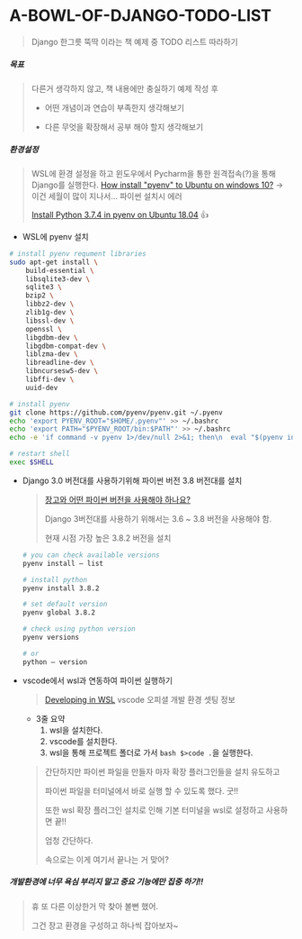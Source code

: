 # A-BOWL-OF-DJANGO-TODO-LIST

> Django 한그릇 뚝딱 이라는 책 예제 중 TODO 리스트 따라하기



##### 목표

> 다른거 생각하지 않고, 책 내용에만 충실하기
> 예제 작성 후
>
> - 어떤 개념이과 연습이 부족한지 생각해보기
>
> - 다른 무엇을 확장해서 공부 해야 할지 생각해보기



##### 환경설정

> WSL에 환경 설정을 하고 윈도우에서 Pycharm을 통한 원격접속(?)을 통해 Django를 실행한다.
> [How install "pyenv" to Ubuntu on windows 10?](https://hihigash.com/how-install-pyenv-to-ubuntu-on-windows-adf48cc0577f)  -> 이건 세월이 많이 지나서... 파이썬 설치시 에러
>
> [Install Python 3.7.4 in pyenv on Ubuntu 18.04](https://mahdiech.com/posts/install-python-374-in-pyenv-on-ubuntu-1804/) :thumbsup:



- WSL에 pyenv 설치

```bash
# install pyenv requment libraries
sudo apt-get install \
    build-essential \
    libsqlite3-dev \
    sqlite3 \
    bzip2 \
    libbz2-dev \
    zlib1g-dev \
    libssl-dev \
    openssl \
    libgdbm-dev \
    libgdbm-compat-dev \
    liblzma-dev \
    libreadline-dev \
    libncursesw5-dev \
    libffi-dev \
    uuid-dev
```

```bash
# install pyenv
git clone https://github.com/pyenv/pyenv.git ~/.pyenv
echo 'export PYENV_ROOT="$HOME/.pyenv"' >> ~/.bashrc
echo 'export PATH="$PYENV_ROOT/bin:$PATH"' >> ~/.bashrc
echo -e 'if command -v pyenv 1>/dev/null 2>&1; then\n  eval "$(pyenv init -)"\nfi' >> ~/.bashrc
```

```bash
# restart shell
exec $SHELL
```

- Django 3.0 버전대를 사용하기위해 파이썬 버전 3.8 버전대를 설치

  > [장고와 어떤 파이썬 버전을 사용해야 하나요?](https://docs.djangoproject.com/ko/3.0/faq/install/#what-python-version-can-i-use-with-django)
  >
  > Django 3버전대를 사용하기 위해서는 3.6 ~ 3.8 버전을 사용해야 함.
  >
  > 현재 시점 가장 높은 3.8.2 버전을 설치

  ```bash
  # you can check available versions
  pyenv install — list
  ```

  ```bash
  # install python
  pyenv install 3.8.2
  ```

  ```bash
  # set default version
  pyenv global 3.8.2
  ```

  ```bash
  # check using python version
  pyenv versions
  ```

  ```bash
  # or
  python — version
  ```

  

- vscode에서 wsl과 연동하여 파이썬 실행하기

  > [Developing in WSL](https://code.visualstudio.com/docs/remote/wsl)
  > vscode 오피셜 개발 환경 셋팅 정보

  - 3줄 요약
    1. wsl을 설치한다.
    2. vscode를 설치한다.
    3. wsl을 통해 프로젝트 폴더로 가서 ```bash $>code .```을 실행한다.

  > 간단하지만 파이썬 파일을 만들자 마자 확장 플러그인들을 설치 유도하고
  >
  > 파이썬 파일을 터미널에서 바로 실행 할 수 있도록 했다. 굿!!
  >
  >
  > 또한 wsl 확장 플러그인 설치로 인해 기본 터미널을 wsl로 설정하고 사용하면 끝!!
  >
  > 엄청 간단하다.
  >
  > 속으로는 이게 여기서 끝나는 거 맞어?



##### 개발환경에 너무 욕심 부리지 말고 중요 기능에만 집중 하기!!

> 휴 또 다른 이상한거 막 찾아 볼뻔 했어.
>
> 그건 장고 환경을 구성하고 하나씩 잡아보자~





